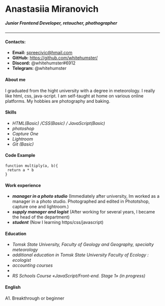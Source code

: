 # Anastasiia Miranovich
##### Junior Frontend Developer, retoucher, phothographer
***


#### Contacts:
- **Email:** spreecivic@hmail.com
- **GitHub:** https://github.com/whitehumster/
- **Discord:** @whitehumster#6912
- **Telegram:** @whitehumster

####  About me
I graduated from the hight university with a degree in meteorology. I really like html, css, java-script. I am self-taught at home on various online platforms. My hobbies are photography and baking.

 ####  Skills
 - _HTML(Basic) /CSS(Basic) / JavaScript(Basic)_
 - _photoshop_
 - _Capture One_
 - _Lightroom_
 - _Git (Basic)_

 #### Code Example
 ```
function multiply(a, b){
  return a * b
}

 ```

#### Work experience
  - ___manager in a photo studio___ (Immediately after university, Im worked as a manager in a photo studio. Photographed and edited in Phototshop, capture one and lightroom.)
  - ___supply manager and logist___ (After working for several years, I became the head of the department) 
  - ___student___ (Now I learning https/css/javascript)

 #### Education
 - _Tomsk State University, Faculty of Geology and Geography, specialty meteorology_
 - _additional education in Tomsk State University Faculty of Ecology : ecologist_
 - _accounting courses_
 - 
 - _RS Schools Course «JavaScript/Front-end. Stage 1» (in progress)_

 #### English
 А1. Breakthrough or beginner
